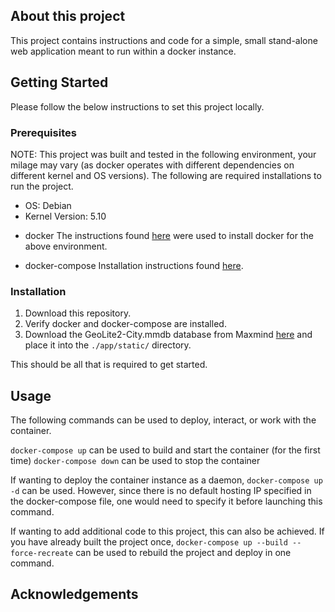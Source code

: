 ## About this project

This project contains instructions and code for a simple, small stand-alone web application meant to run within a docker instance.

## Getting Started

Please follow the below instructions to set this project locally.


### Prerequisites

NOTE: This project was built and tested in the following environment, your milage may vary (as docker operates with different dependencies on different kernel and OS versions). The following are required installations to run the project.

- OS: Debian
- Kernel Version: 5.10

* docker 
  The instructions found [here](https://docs.docker.com/engine/install/debian/) were used to install docker for the above environment.

* docker-compose
  Installation instructions found [here](https://docs.docker.com/compose/install/).


### Installation 

1. Download this repository.
2. Verify docker and docker-compose are installed.
3. Download the GeoLite2-City.mmdb database from Maxmind [here](https://www.maxmind.com/en/geolite2/signup?lang=en) and place it into the `./app/static/` directory.

This should be all that is required to get started.

## Usage

The following commands can be used to deploy, interact, or work with the container.

`docker-compose up` can be used to build and start the container (for the first time)
`docker-compose down` can be used to stop the container

If wanting to deploy the container instance as a daemon, `docker-compose up -d` can be used. However, since there is no default hosting IP specified in the docker-compose file, one would need to specify it before launching this command.

If wanting to add additional code to this project, this can also be achieved. If you have already built the project once, `docker-compose up --build --force-recreate` can be used to rebuild the project and deploy in one command.





## Acknowledgements


